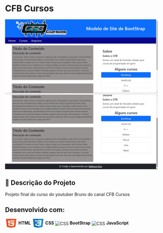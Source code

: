 # CFB Cursos

![](Assets/img/print-page-1.jpg)
![](Assets/img/print-page-2.jpg)

## :memo: Descrição do Projeto

Projeto final do curso do youtuber Bruno do canal CFB Cursos


##  Desenvolvido com: 
<img align="center" alt="HTML" height="30" width="40" src="https://raw.githubusercontent.com/devicons/devicon/master/icons/html5/html5-original.svg"> <strong> HTML</strong>
<img align="center" alt="CSS" height="30" width="40" src="https://raw.githubusercontent.com/devicons/devicon/master/icons/css3/css3-original.svg"> <strong>CSS</strong>
<img align="center" alt="CSS" height="30" width="40" src="https://cdn.jsdelivr.net/gh/devicons/devicon/icons/bootstrap/bootstrap-original.svg" /> <strong>BootStrap</strong>
<img align="center" alt="CSS" height="30" width="40" src="https://cdn.jsdelivr.net/gh/devicons/devicon/icons/javascript/javascript-original.svg" /> <strong>JavaScript</strong>
          
          